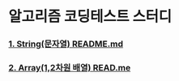 # 알고리즘 코딩테스트 스터디
### [1. String(문자열) README.md](https://github.com/90mansik/codingTest-inflearn/blob/master/src/com/algorithm/String/README.md)
### [2. Array(1,2차원 배열) READ.me](https://github.com/90mansik/codingTest-inflearn/blob/master/src/com/algorithm/array/README.md)
